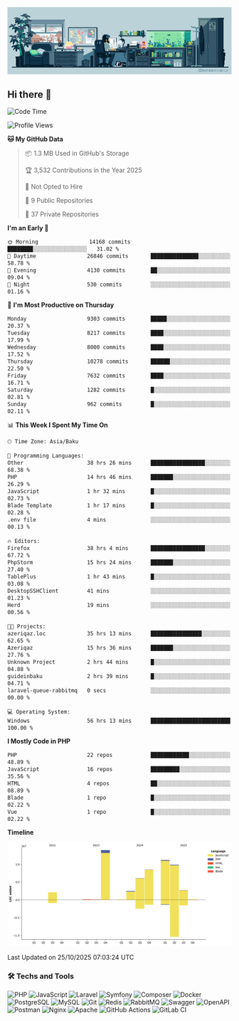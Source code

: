 <!--WALLPAPER-->
<p align='center'>
  <img src='assets/wallpapers/7.gif' alt='Banner'>
</p>
<!--/WALLPAPER-->

## Hi there 👋

<!--START_SECTION:waka-->
![Code Time](http://img.shields.io/badge/Code%20Time-554%20hrs%202%20mins-blue)

![Profile Views](http://img.shields.io/badge/Profile%20Views-0-blue)

**🐱 My GitHub Data** 

> 📦 1.3 MB Used in GitHub's Storage 
 > 
> 🏆 3,532 Contributions in the Year 2025
 > 
> 🚫 Not Opted to Hire
 > 
> 📜 9 Public Repositories 
 > 
> 🔑 37 Private Repositories 
 > 
**I'm an Early 🐤** 

```text
🌞 Morning                14168 commits       ████████░░░░░░░░░░░░░░░░░   31.02 % 
🌆 Daytime                26846 commits       ███████████████░░░░░░░░░░   58.78 % 
🌃 Evening                4130 commits        ██░░░░░░░░░░░░░░░░░░░░░░░   09.04 % 
🌙 Night                  530 commits         ░░░░░░░░░░░░░░░░░░░░░░░░░   01.16 % 
```
📅 **I'm Most Productive on Thursday** 

```text
Monday                   9303 commits        █████░░░░░░░░░░░░░░░░░░░░   20.37 % 
Tuesday                  8217 commits        ████░░░░░░░░░░░░░░░░░░░░░   17.99 % 
Wednesday                8000 commits        ████░░░░░░░░░░░░░░░░░░░░░   17.52 % 
Thursday                 10278 commits       ██████░░░░░░░░░░░░░░░░░░░   22.50 % 
Friday                   7632 commits        ████░░░░░░░░░░░░░░░░░░░░░   16.71 % 
Saturday                 1282 commits        █░░░░░░░░░░░░░░░░░░░░░░░░   02.81 % 
Sunday                   962 commits         █░░░░░░░░░░░░░░░░░░░░░░░░   02.11 % 
```


📊 **This Week I Spent My Time On** 

```text
🕑︎ Time Zone: Asia/Baku

💬 Programming Languages: 
Other                    38 hrs 26 mins      █████████████████░░░░░░░░   68.38 % 
PHP                      14 hrs 46 mins      ███████░░░░░░░░░░░░░░░░░░   26.29 % 
JavaScript               1 hr 32 mins        █░░░░░░░░░░░░░░░░░░░░░░░░   02.73 % 
Blade Template           1 hr 17 mins        █░░░░░░░░░░░░░░░░░░░░░░░░   02.28 % 
.env file                4 mins              ░░░░░░░░░░░░░░░░░░░░░░░░░   00.13 % 

🔥 Editors: 
Firefox                  38 hrs 4 mins       █████████████████░░░░░░░░   67.72 % 
PhpStorm                 15 hrs 24 mins      ███████░░░░░░░░░░░░░░░░░░   27.40 % 
TablePlus                1 hr 43 mins        █░░░░░░░░░░░░░░░░░░░░░░░░   03.08 % 
DesktopSSHClient         41 mins             ░░░░░░░░░░░░░░░░░░░░░░░░░   01.23 % 
Herd                     19 mins             ░░░░░░░░░░░░░░░░░░░░░░░░░   00.56 % 

🐱‍💻 Projects: 
azeriqaz.loc             35 hrs 13 mins      ████████████████░░░░░░░░░   62.65 % 
Azeriqaz                 15 hrs 36 mins      ███████░░░░░░░░░░░░░░░░░░   27.76 % 
Unknown Project          2 hrs 44 mins       █░░░░░░░░░░░░░░░░░░░░░░░░   04.88 % 
guideinbaku              2 hrs 39 mins       █░░░░░░░░░░░░░░░░░░░░░░░░   04.71 % 
laravel-queue-rabbitmq   0 secs              ░░░░░░░░░░░░░░░░░░░░░░░░░   00.00 % 

💻 Operating System: 
Windows                  56 hrs 13 mins      █████████████████████████   100.00 % 
```

**I Mostly Code in PHP** 

```text
PHP                      22 repos            ████████████░░░░░░░░░░░░░   48.89 % 
JavaScript               16 repos            █████████░░░░░░░░░░░░░░░░   35.56 % 
HTML                     4 repos             ██░░░░░░░░░░░░░░░░░░░░░░░   08.89 % 
Blade                    1 repo              █░░░░░░░░░░░░░░░░░░░░░░░░   02.22 % 
Vue                      1 repo              █░░░░░░░░░░░░░░░░░░░░░░░░   02.22 % 
```



**Timeline**

![Lines of Code chart](https://raw.githubusercontent.com/feridnesibzade/feridnesibzade/main/assets/bar_graph.png)


 Last Updated on 25/10/2025 07:03:24 UTC
<!--END_SECTION:waka-->

### 🛠️ Techs and Tools

![PHP](https://img.shields.io/badge/PHP-777BB4?style=for-the-badge&logo=php&logoColor=white)
![JavaScript](https://img.shields.io/badge/JavaScript-F7DF1E?style=for-the-badge&logo=javascript&logoColor=000)
![Laravel](https://img.shields.io/badge/Laravel-F55247?style=for-the-badge&logo=laravel&logoColor=white)
![Symfony](https://img.shields.io/badge/Symfony-000000?style=for-the-badge&logo=symfony&logoColor=white)
![Composer](https://img.shields.io/badge/Composer-885630?style=for-the-badge&logo=composer&logoColor=white)
![Docker](https://img.shields.io/badge/Docker-2496ED?style=for-the-badge&logo=docker&logoColor=white)
![PostgreSQL](https://img.shields.io/badge/PostgreSQL-4169E1?style=for-the-badge&logo=postgresql&logoColor=white)
![MySQL](https://img.shields.io/badge/MySQL-4479A1?style=for-the-badge&logo=mysql&logoColor=white)
![Git](https://img.shields.io/badge/Git-F05032?style=for-the-badge&logo=git&logoColor=white)
![Redis](https://img.shields.io/badge/Redis-DC382D?style=for-the-badge&logo=redis&logoColor=white)
![RabbitMQ](https://img.shields.io/badge/RabbitMQ-FF6600?style=for-the-badge&logo=rabbitmq&logoColor=white)
![Swagger](https://img.shields.io/badge/Swagger-85EA2D?style=for-the-badge&logo=swagger&logoColor=black)
![OpenAPI](https://img.shields.io/badge/OpenAPI-6BA539?style=for-the-badge&logo=openapiinitiative&logoColor=white)
![Postman](https://img.shields.io/badge/Postman-FF6C37?style=for-the-badge&logo=postman&logoColor=white)
![Nginx](https://img.shields.io/badge/Nginx-009639?style=for-the-badge&logo=nginx&logoColor=white)
![Apache](https://img.shields.io/badge/Apache-D22128?style=for-the-badge&logo=apache&logoColor=white)
![GitHub Actions](https://img.shields.io/badge/GitHub%20Actions-2088FF?style=for-the-badge&logo=githubactions&logoColor=white)
![GitLab CI](https://img.shields.io/badge/GitLab%20CI-FC6D26?style=for-the-badge&logo=gitlab&logoColor=white)

